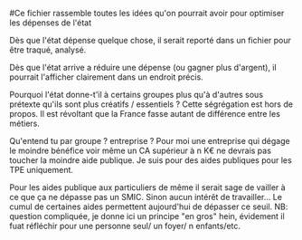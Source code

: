 #Ce fichier rassemble toutes les idées qu'on pourrait avoir pour optimiser les dépenses de l'état

Dès que l'état dépense quelque chose, il serait reporté dans un fichier pour
être traqué, analysé.

Dès que l'état arrive a réduire une dépense (ou gagner plus d'argent), il
pourrait l'afficher clairement dans un endroit précis.

Pourquoi l'état donne-t'il à certains groupes plus qu'à d'autres sous prétexte
qu'ils sont plus créatifs / essentiels ? Cette ségrégation est hors de propos.
Il est révoltant que la France fasse autant de différence entre les métiers.


Qu'entend tu par groupe ? entreprise ? Pour moi une entreprise qui dégage le moindre bénéfice voir même un CA supérieur à n K€ ne devrais pas toucher la moindre aide publique. Je suis pour des aides publiques pour les TPE uniquement. 

Pour les aides publique aux particuliers de même il serait sage de vailler à ce que ça ne dépasse pas un SMIC. Sinon aucun intérêt de travailler... Le cumul de certaines aides permettent aujourd'hui de dépasser ce seuil. 
NB: question compliquée, je donne ici un principe "en gros" hein, évidement il fuat réfléchir pour une personne seul/ un foyer/ n enfants/etc.
